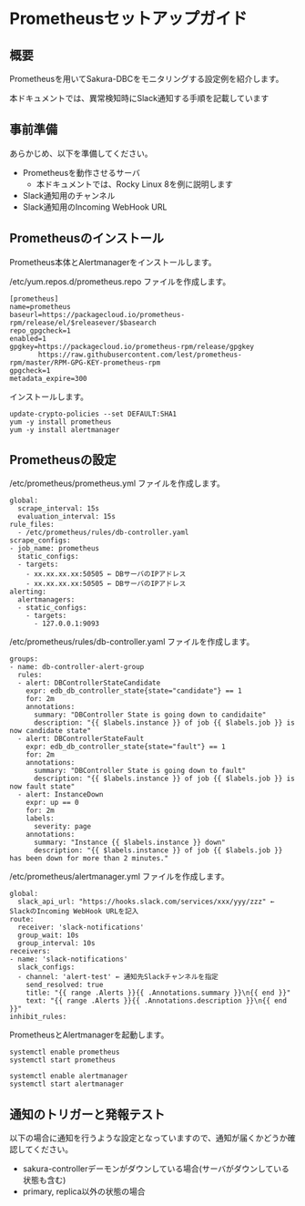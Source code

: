 # Prometheusセットアップガイド

## 概要

Prometheusを用いてSakura-DBCをモニタリングする設定例を紹介します。

本ドキュメントでは、異常検知時にSlack通知する手順を記載しています

## 事前準備

あらかじめ、以下を準備してください。

- Prometheusを動作させるサーバ
  - 本ドキュメントでは、Rocky Linux 8を例に説明します
- Slack通知用のチャンネル
- Slack通知用のIncoming WebHook URL

## Prometheusのインストール

Prometheus本体とAlertmanagerをインストールします。

/etc/yum.repos.d/prometheus.repo ファイルを作成します。

```
[prometheus]
name=prometheus
baseurl=https://packagecloud.io/prometheus-rpm/release/el/$releasever/$basearch
repo_gpgcheck=1
enabled=1
gpgkey=https://packagecloud.io/prometheus-rpm/release/gpgkey
       https://raw.githubusercontent.com/lest/prometheus-rpm/master/RPM-GPG-KEY-prometheus-rpm
gpgcheck=1
metadata_expire=300
```

インストールします。

```
update-crypto-policies --set DEFAULT:SHA1
yum -y install prometheus
yum -y install alertmanager
```

## Prometheusの設定

/etc/prometheus/prometheus.yml ファイルを作成します。

```
global:
  scrape_interval: 15s
  evaluation_interval: 15s
rule_files:
  - /etc/prometheus/rules/db-controller.yaml
scrape_configs:
- job_name: prometheus
  static_configs:
  - targets:
    - xx.xx.xx.xx:50505 ← DBサーバのIPアドレス
    - xx.xx.xx.xx:50505 ← DBサーバのIPアドレス
alerting:
  alertmanagers:
  - static_configs:
    - targets:
      - 127.0.0.1:9093
```

/etc/prometheus/rules/db-controller.yaml ファイルを作成します。

```
groups:
- name: db-controller-alert-group
  rules:
  - alert: DBControllerStateCandidate
    expr: edb_db_controller_state{state="candidate"} == 1
    for: 2m
    annotations:
      summary: "DBController State is going down to candidaite"
      description: "{{ $labels.instance }} of job {{ $labels.job }} is now candidate state"
  - alert: DBControllerStateFault
    expr: edb_db_controller_state{state="fault"} == 1
    for: 2m
    annotations:
      summary: "DBController State is going down to fault"
      description: "{{ $labels.instance }} of job {{ $labels.job }} is now fault state"
  - alert: InstanceDown
    expr: up == 0
    for: 2m
    labels:
      severity: page
    annotations:
      summary: "Instance {{ $labels.instance }} down"
      description: "{{ $labels.instance }} of job {{ $labels.job }} has been down for more than 2 minutes."
```

/etc/prometheus/alertmanager.yml ファイルを作成します。

```
global:
  slack_api_url: "https://hooks.slack.com/services/xxx/yyy/zzz" ← SlackのIncoming WebHook URLを記入
route:
  receiver: 'slack-notifications'
  group_wait: 10s
  group_interval: 10s
receivers:
- name: 'slack-notifications'
  slack_configs:
  - channel: 'alert-test' ← 通知先Slackチャンネルを指定
    send_resolved: true
    title: "{{ range .Alerts }}{{ .Annotations.summary }}\n{{ end }}"
    text: "{{ range .Alerts }}{{ .Annotations.description }}\n{{ end }}"
inhibit_rules:
```

PrometheusとAlertmanagerを起動します。

```
systemctl enable prometheus
systemctl start prometheus

systemctl enable alertmanager
systemctl start alertmanager
```

## 通知のトリガーと発報テスト

以下の場合に通知を行うような設定となっていますので、通知が届くかどうか確認してください。

- sakura-controllerデーモンがダウンしている場合(サーバがダウンしている状態も含む)
- primary, replica以外の状態の場合
